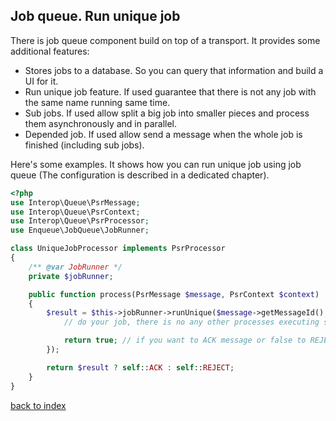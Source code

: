 ## Job queue. Run unique job

There is job queue component build on top of a transport. It provides some additional features:

* Stores jobs to a database. So you can query that information and build a UI for it.
* Run unique job feature. If used guarantee that there is not any job with the same name running same time.
* Sub jobs. If used allow split a big job into smaller pieces and process them asynchronously and in parallel.
* Depended job. If used allow send a message when the whole job is finished (including sub jobs).
  
Here's some  examples.
It shows how you can run unique job using job queue (The configuration is described in a dedicated chapter). 

```php
<?php 
use Interop\Queue\PsrMessage;
use Interop\Queue\PsrContext;
use Interop\Queue\PsrProcessor;
use Enqueue\JobQueue\JobRunner;

class UniqueJobProcessor implements PsrProcessor 
{
    /** @var JobRunner */
    private $jobRunner;

    public function process(PsrMessage $message, PsrContext $context)
    {
        $result = $this->jobRunner->runUnique($message->getMessageId(), 'aJobName', function () {
            // do your job, there is no any other processes executing same job,

            return true; // if you want to ACK message or false to REJECT
        });

        return $result ? self::ACK : self::REJECT;
    }
}
```

[back to index](../index.md)
